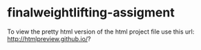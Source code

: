 # finalweightlifting-assigment

To view the pretty html version of the html project file use this url:
http://htmlpreview.github.io/?
